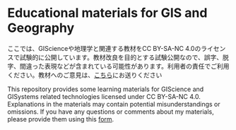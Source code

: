 # Educational materials for GIS and Geography

ここでは、GIScienceや地理学と関連する教材をCC BY-SA-NC 4.0のライセンスで試験的に公開しています。教材改良を目的とする試験公開なので、誤字、脱字、間違った表現などが含まれている可能性があります。利用者の責任でご利用ください。教材へのご意見は、[こちら](https://forms.gle/tDsLonT4gNqTkPP69)にお送りください

This repository provides some learning materials for GIScience and GISystems related technologies licensed under CC BY-SA-NC 4.0. Explanations in the materials may contain potential misunderstandings or omissions. If you have any questions or comments about my materials, please provide them using this [form](https://forms.gle/tDsLonT4gNqTkPP69).